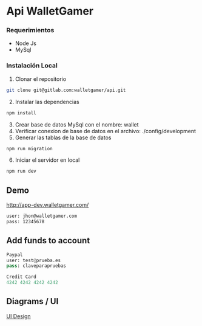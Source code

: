 # Api WalletGamer

### Requerimientos

  - Node Js
  - MySql


### Instalación Local

1. Clonar el repositorio

```sh
git clone git@gitlab.com:walletgamer/api.git
```

2. Instalar las dependencias

```sh
npm install
```

3. Crear base de datos MySql con el nombre: wallet
4. Verificar conexion de base de datos en el archivo: ./config/development
5. Generar las tablas de la base de datos

```sh
npm run migration
```
6. Iniciar el servidor en local

```sh
npm run dev
```

## Demo

http://app-dev.walletgamer.com/

```bash
user: jhon@walletgamer.com
pass: 12345678
```

## Add funds to account

```python
Paypal
user: test@prueba.es
pass: claveparapruebas

Credit Card
4242 4242 4242 4242
```
## Diagrams / UI 
[UI Design](https://miro.com/welcomeonboard/dWRENWRxZGtTRXdhSE02N1ZlYjhMQW9WVDdNbmJPZGlFQVRLTHlTaVBiclJ4b3RZTUtLWjg3VmZhMEJhaUdPWnwzMDc0NDU3MzQ4NzM4ODc0Mjcz)
